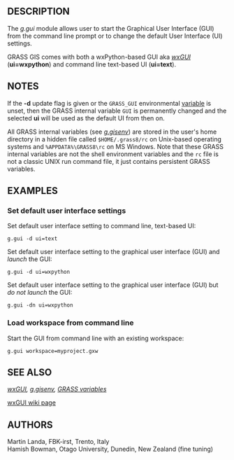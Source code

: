 ## DESCRIPTION

The *g.gui* module allows user to start the Graphical User Interface
(GUI) from the command line prompt or to change the default User
Interface (UI) settings.

GRASS GIS comes with both a wxPython-based GUI aka *[wxGUI](wxGUI.html)*
(**ui=wxpython**) and command line text-based UI (**ui=text**).

## NOTES

If the **-d** update flag is given or the `GRASS_GUI` environmental
[variable](variables.html) is unset, then the GRASS internal variable
`GUI` is permanently changed and the selected **ui** will be used as the
default UI from then on.

All GRASS internal variables (see *[g.gisenv](g.gisenv.html)*) are
stored in the user\'s home directory in a hidden file called
`$HOME/.grass8/rc` on Unix-based operating systems and
`%APPDATA%\GRASS8\rc` on MS Windows. Note that these GRASS internal
variables are not the shell environment variables and the `rc` file is
not a classic UNIX run command file, it just contains persistent GRASS
variables.

## EXAMPLES

### Set default user interface settings

Set default user interface setting to command line, text-based UI:

```
g.gui -d ui=text
```

Set default user interface setting to the graphical user interface (GUI)
and *launch* the GUI:

```
g.gui -d ui=wxpython
```

Set default user interface setting to the graphical user interface (GUI)
but *do not launch* the GUI:

```
g.gui -dn ui=wxpython
```

### Load workspace from command line

Start the GUI from command line with an existing workspace:

```
g.gui workspace=myproject.gxw
```

## SEE ALSO

*[wxGUI](wxGUI.html), [g.gisenv](g.gisenv.html), [GRASS
variables](variables.html)*

[wxGUI wiki
page](https://grasswiki.osgeo.org/wiki/WxPython-based_GUI_for_GRASS)

## AUTHORS

Martin Landa, FBK-irst, Trento, Italy\
Hamish Bowman, Otago University, Dunedin, New Zealand (fine tuning)
